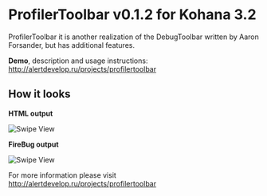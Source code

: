 ProfilerToolbar v0.1.2 for Kohana 3.2
===============
ProfilerToolbar it is another realization of the DebugToolbar written by Aaron Forsander, but has additional features.

**Demo**, description and usage instructions: http://alertdevelop.ru/projects/profilertoolbar

How it looks
-----

**HTML output**

![Swipe View](http://alertdevelop.ru/img/profilertoolbar/ptb1.png)

**FireBug output**

![Swipe View](http://alertdevelop.ru/img/profilertoolbar/firebug_short.png)


For more information please visit http://alertdevelop.ru/projects/profilertoolbar